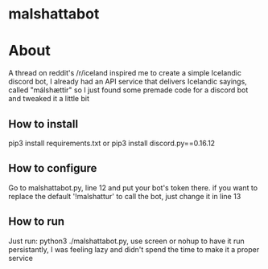 # malshattabot

# About
A thread on reddit's /r/iceland inspired me to create a simple Icelandic discord bot, I already had an API service that delivers Icelandic sayings, called "málshættir" so I just found some premade code for a discord bot and tweaked it a little bit

## How to install

pip3 install requirements.txt
or
pip3 install discord.py==0.16.12

## How to configure 

Go to malshattabot.py, line 12 and put your bot's token there. if you want to replace the default '!malshattur' to call the bot, just change it in line 13

## How to run

Just run: python3 ./malshattabot.py, use screen or nohup to have it run persistantly, I was feeling lazy and didn't spend the time to make it a proper service
